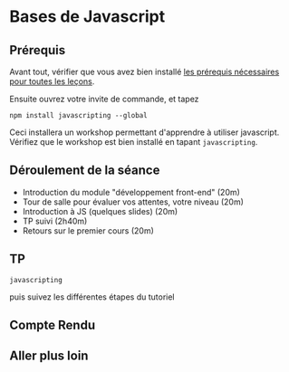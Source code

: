 # Bases de Javascript

## Prérequis

Avant tout, vérifier que vous avez bien installé [les prérequis nécessaires pour toutes les
leçons](../readme.md#prerequis).

Ensuite ouvrez votre invite de commande, et tapez

    npm install javascripting --global

Ceci installera un workshop permettant d'apprendre à utiliser javascript.
Vérifiez que le workshop est bien installé en tapant `javascripting`.

## Déroulement de la séance

 * Introduction du module "développement front-end" (20m)
 * Tour de salle pour évaluer vos attentes, votre niveau (20m)
 * Introduction à JS (quelques slides) (20m)
 * TP suivi (2h40m)
 * Retours sur le premier cours (20m)

## TP

    javascripting

puis suivez les différentes étapes du tutoriel

## Compte Rendu



## Aller plus loin
